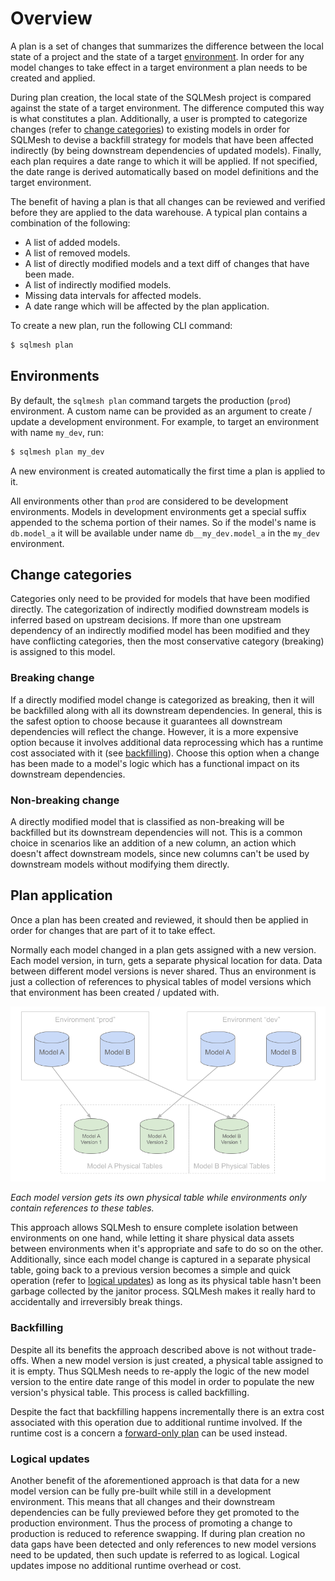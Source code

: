 # Overview

A plan is a set of changes that summarizes the difference between the local state of a project and the state of a target [environment](/concepts/environments). In order for any model changes to take effect in a target environment a plan needs to be created and applied.

During plan creation, the local state of the SQLMesh project is compared against the state of a target environment. The difference computed this way is what constitutes a plan. Additionally, a user is prompted to categorize changes (refer to [change categories](#change-categories)) to existing models in order for SQLMesh to devise a backfill strategy for models that have been affected indirectly (by being downstream dependencies of updated models). Finally, each plan requires a date range to which it will be applied. If not specified, the date range is derived automatically based on model definitions and the target environment.

The benefit of having a plan is that all changes can be reviewed and verified before they are applied to the data warehouse. A typical plan contains a combination of the following:
- A list of added models.
- A list of removed models.
- A list of directly modified models and a text diff of changes that have been made.
- A list of indirectly modified models.
- Missing data intervals for affected models.
- A date range which will be affected by the plan application.

To create a new plan, run the following CLI command:
```bash
$ sqlmesh plan
```

## Environments
By default, the `sqlmesh plan` command targets the production (`prod`) environment. A custom name can be provided as an argument to create / update a development environment. For example, to target an environment with name `my_dev`, run:
```bash
$ sqlmesh plan my_dev
```
A new environment is created automatically the first time a plan is applied to it.

All environments other than `prod` are considered to be development environments. Models in development environments get a special suffix appended to the schema portion of their names. So if the model's name is `db.model_a` it will be available under name `db__my_dev.model_a` in the `my_dev` environment.

## Change categories
Categories only need to be provided for models that have been modified directly. The categorization of indirectly modified downstream models is inferred based on upstream decisions. If more than one upstream dependency of an indirectly modified model has been modified and they have conflicting categories, then the most conservative category (breaking) is assigned to this model.

### Breaking change
If a directly modified model change is categorized as breaking, then it will be backfilled along with all its downstream dependencies. In general, this is the safest option to choose because it guarantees all downstream dependencies will reflect the change. However, it is a more expensive option because it involves additional data reprocessing which has a runtime cost associated with it (see [backfilling](#backfilling)). Choose this option when a change has been made to a model's logic which has a functional impact on its downstream dependencies.

### Non-breaking change
A directly modified model that is classified as non-breaking will be backfilled but its downstream dependencies will not. This is a common choice in scenarios like an addition of a new column, an action which doesn't affect downstream models, since new columns can't be used by downstream models without modifying them directly.

## Plan application
Once a plan has been created and reviewed, it should then be applied in order for changes that are part of it to take effect.

Normally each model changed in a plan gets assigned with a new version. Each model version, in turn, gets a separate physical location for data. Data between different model versions is never shared. Thus an environment is just a collection of references to physical tables of model versions which that environment has been created / updated with.

![Each model version gets its own physical table while environments only contain references to these tables](plans/model_versioning.png)

*Each model version gets its own physical table while environments only contain references to these tables.*

This approach allows SQLMesh to ensure complete isolation between environments on one hand, while letting it share physical data assets between environments when it's appropriate and safe to do so on the other. Additionally, since each model change is captured in a separate physical table, going back to a previous version becomes a simple and quick operation (refer to [logical updates](#logical-updates)) as long as its physical table hasn't been garbage collected by the janitor process. SQLMesh makes it really hard to accidentally and irreversibly break things.

### Backfilling
Despite all its benefits the approach described above is not without trade-offs. When a new model version is just created, a physical table assigned to it is empty. Thus SQLMesh needs to re-apply the logic of the new model version to the entire date range of this model in order to populate the new version's physical table. This process is called backfilling.

Despite the fact that backfilling happens incrementally there is an extra cost associated with this operation due to additional runtime involved. If the runtime cost is a concern a [forward-only plan](/concepts/plan_kinds#forward-only-plans) can be used instead.

### Logical updates
Another benefit of the aforementioned approach is that data for a new model version can be fully pre-built while still in a development environment. This means that all changes and their downstream dependencies can be fully previewed before they get promoted to the production environment. Thus the process of promoting a change to production is reduced to reference swapping. If during plan creation no data gaps have been detected and only references to new model versions need to be updated, then such update is referred to as logical. Logical updates impose no additional runtime overhead or cost.
